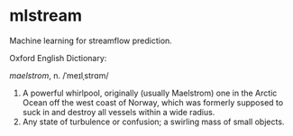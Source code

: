 # mlstream

Machine learning for streamflow prediction.

Oxford English Dictionary:

*maelstrom*, n. 
/ˈmeɪlˌstrɑm/

1. A powerful whirlpool, originally (usually Maelstrom) one in the Arctic Ocean off the west coast of Norway, which was formerly supposed to suck in and destroy all vessels within a wide radius.
2. Any state of turbulence or confusion; a swirling mass of small objects.

